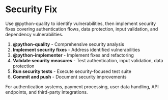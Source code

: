 # Security Fix

Use @python-quality to identify vulnerabilities, then implement security fixes covering authentication flows, data protection, input validation, and dependency vulnerabilities.

1. **@python-quality** - Comprehensive security analysis
2. **Implement security fixes** - Address identified vulnerabilities  
3. **@python-implementer** - Implement fixes and refactoring
4. **Validate security measures** - Test authentication, input validation, data protection
5. **Run security tests** - Execute security-focused test suite
6. **Commit and push** - Document security improvements

For authentication systems, payment processing, user data handling, API endpoints, and third-party integrations.
